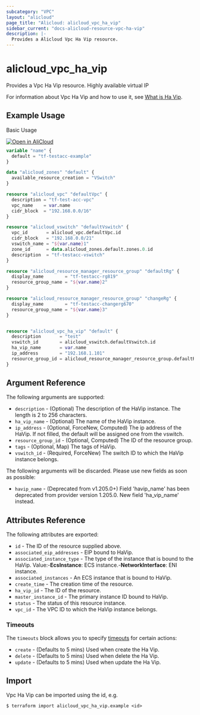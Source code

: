 ```yaml
---
subcategory: "VPC"
layout: "alicloud"
page_title: "Alicloud: alicloud_vpc_ha_vip"
sidebar_current: "docs-alicloud-resource-vpc-ha-vip"
description: |-
  Provides a Alicloud Vpc Ha Vip resource.
---
```


# alicloud_vpc_ha_vip

Provides a Vpc Ha Vip resource. Highly available virtual IP

For information about Vpc Ha Vip and how to use it, see [What is Ha Vip](https://www.alibabacloud.com/help/en/virtual-private-cloud/latest/createhavip).

## Example Usage

Basic Usage

<div style="display: block;margin-bottom: 40px;"><div class="oics-button" style="float: right;position: absolute;margin-bottom: 10px;">
  <a href="https://api.aliyun.com/api-tools/terraform?resource=alicloud_vpc_ha_vip&exampleId=1c8bd54b-2b5e-9810-04ec-24c3bbeb322419920f17&activeTab=example&spm=docs.r.vpc_ha_vip.0.1c8bd54b2b&intl_lang=EN_US" target="_blank">
    <img alt="Open in AliCloud" src="https://img.alicdn.com/imgextra/i1/O1CN01hjjqXv1uYUlY56FyX_!!6000000006049-55-tps-254-36.svg" style="max-height: 44px; max-width: 100%;">
  </a>
</div></div>

```terraform
variable "name" {
  default = "tf-testacc-example"
}

data "alicloud_zones" "default" {
  available_resource_creation = "VSwitch"
}

resource "alicloud_vpc" "defaultVpc" {
  description = "tf-test-acc-vpc"
  vpc_name    = var.name
  cidr_block  = "192.168.0.0/16"
}

resource "alicloud_vswitch" "defaultVswitch" {
  vpc_id       = alicloud_vpc.defaultVpc.id
  cidr_block   = "192.168.0.0/21"
  vswitch_name = "${var.name}1"
  zone_id      = data.alicloud_zones.default.zones.0.id
  description  = "tf-testacc-vswitch"
}

resource "alicloud_resource_manager_resource_group" "defaultRg" {
  display_name        = "tf-testacc-rg819"
  resource_group_name = "${var.name}2"
}

resource "alicloud_resource_manager_resource_group" "changeRg" {
  display_name        = "tf-testacc-changerg670"
  resource_group_name = "${var.name}3"
}


resource "alicloud_vpc_ha_vip" "default" {
  description       = "test"
  vswitch_id        = alicloud_vswitch.defaultVswitch.id
  ha_vip_name       = var.name
  ip_address        = "192.168.1.101"
  resource_group_id = alicloud_resource_manager_resource_group.defaultRg.id
}
```

## Argument Reference

The following arguments are supported:
* `description` - (Optional) The description of the HaVip instance. The length is 2 to 256 characters.
* `ha_vip_name` - (Optional) The name of the HaVip instance.
* `ip_address` - (Optional, ForceNew, Computed) The ip address of the HaVip. If not filled, the default will be assigned one from the vswitch.
* `resource_group_id` - (Optional, Computed) The ID of the resource group.
* `tags` - (Optional, Map) The tags of HaVip.
* `vswitch_id` - (Required, ForceNew) The switch ID to which the HaVip instance belongs.

The following arguments will be discarded. Please use new fields as soon as possible:
* `havip_name` - (Deprecated from v1.205.0+) Field 'havip_name' has been deprecated from provider version 1.205.0. New field 'ha_vip_name' instead.


## Attributes Reference

The following attributes are exported:
* `id` - The ID of the resource supplied above.
* `associated_eip_addresses` - EIP bound to HaVip.
* `associated_instance_type` - The type of the instance that is bound to the HaVip. Value:-**EcsInstance**: ECS instance.-**NetworkInterface**: ENI instance.
* `associated_instances` - An ECS instance that is bound to HaVip.
* `create_time` - The creation time of the resource.
* `ha_vip_id` - The ID of the resource.
* `master_instance_id` - The primary instance ID bound to HaVip.
* `status` - The status of this resource instance.
* `vpc_id` - The VPC ID to which the HaVip instance belongs.

### Timeouts

The `timeouts` block allows you to specify [timeouts](https://www.terraform.io/docs/configuration-0-11/resources.html#timeouts) for certain actions:
* `create` - (Defaults to 5 mins) Used when create the Ha Vip.
* `delete` - (Defaults to 5 mins) Used when delete the Ha Vip.
* `update` - (Defaults to 5 mins) Used when update the Ha Vip.

## Import

Vpc Ha Vip can be imported using the id, e.g.

```shell
$ terraform import alicloud_vpc_ha_vip.example <id>
```